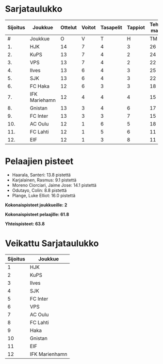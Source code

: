 # Sarjataulukko
| Sijoitus | Joukkue | Ottelut | Voitot | Tasapelit | Tappiot | Tehdyt maalit | Päästetyt maalit | Maaliero | Syötöt |
|----------|---------|---------|--------|-----------|---------|----------------|-------------------|----------|-------|
|# | Joukkue | O | V | T | H | TM | PM | ME | S | L | L% | R | KK | PK | PA | P|
|1. | HJK | 14 | 7 | 4 | 3 | 26 | 14 | 12 | 22 | 183 | 14,21 | 145 | 26 | 1 | 21 | 25|
|2. | KuPS | 13 | 7 | 4 | 2 | 24 | 14 | 10 | 12 | 144 | 16,67 | 139 | 22 | 1 | 18 | 25|
|3. | VPS | 13 | 7 | 4 | 2 | 22 | 15 | 7 | 15 | 158 | 13,92 | 157 | 26 | 0 | 23 | 25|
|4. | Ilves | 13 | 6 | 4 | 3 | 25 | 15 | 10 | 21 | 159 | 15,72 | 149 | 33 | 3 | 22 | 22|
|5. | SJK | 13 | 6 | 4 | 3 | 22 | 18 | 4 | 16 | 148 | 14,86 | 166 | 31 | 0 | 21 | 22|
|6. | FC Haka | 12 | 6 | 3 | 3 | 18 | 16 | 2 | 15 | 95 | 18,95 | 149 | 33 | 1 | 22 | 21|
|7. | IFK Mariehamn | 12 | 4 | 4 | 4 | 15 | 16 | -1 | 7 | 96 | 15,62 | 139 | 32 | 2 | 15 | 16|
|8. | Gnistan | 13 | 3 | 4 | 6 | 17 | 24 | -7 | 12 | 117 | 14,53 | 147 | 42 | 1 | 16 | 13|
|9. | FC Inter | 13 | 3 | 3 | 7 | 15 | 23 | -8 | 11 | 120 | 12,50 | 135 | 35 | 2 | 20 | 12|
|10. | AC Oulu | 12 | 1 | 6 | 5 | 18 | 24 | -6 | 12 | 109 | 16,51 | 168 | 36 | 1 | 13 | 9|
|11. | FC Lahti | 12 | 1 | 5 | 6 | 11 | 23 | -12 | 8 | 94 | 11,70 | 121 | 25 | 1 | 21 | 8|
|12. | EIF | 12 | 1 | 3 | 8 | 11 | 22 | -11 | 6 | 86 | 12,79 | 129 | 43 | 3 | 17 | 6|

# Pelaajien pisteet
* Haarala, Santeri: 13.8 pistettä
* Karjalainen, Rasmus: 9.1 pistettä
* Moreno Ciorciari, Jaime Jose: 14.1 pistettä
* Odutayo, Colin: 8.8 pistettä
* Plange, Luke Elliot: 16.0 pistettä

**Kokonaispisteet joukkueille: 2**

**Kokonaispisteet pelaajille: 61.8**

**Yhteispisteet: 63.8**

# Veikattu Sarjataulukko
| Sijoitus | Joukkue |
|----------|---------|
| 1 | HJK |
| 2 | KuPS |
| 3 | Ilves |
| 4 | SJK |
| 5 | FC Inter |
| 6 | VPS |
| 7 | AC Oulu |
| 8 | FC Lahti |
| 9 | Haka |
| 10 | Gnistan |
| 11 | EIF |
| 12 | IFK Marienhamn |
